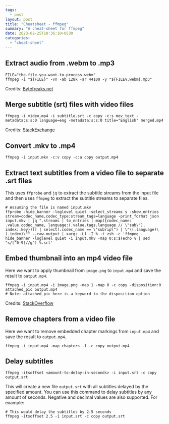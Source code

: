 ```yaml
---
tags:
  - post
layout: post
title: "Cheatsheet - ffmpeg"
summary: "A cheat-sheet for ffmpeg"
date: 2023-02-25T10:36:10+0530
categories:
  - "cheat-sheet"
---
```


## Extract audio from .webm to .mp3

```shell
FILE="the-file-you-want-to-process.webm"
ffmpeg -i "${FILE}" -vn -ab 128k -ar 44100 -y "${FILE%.webm}.mp3"
```

Credits: [Bytefreaks.net](https://bytefreaks.net/gnulinux/bash/ffmpeg-extract-audio-from-webm-to-mp3)

## Merge subtitle (srt) files with video files
```shell
ffmpeg -i video.mp4 -i subtitle.srt -c copy -c:s mov_text -metadata:s:s:0 language=eng -metadata:s:s:0 title="English" merged.mp4
```

Credits: [StackExchange](https://superuser.com/a/520555)

## Convert .mkv to .mp4

```shell
ffmpeg -i input.mkv -c:v copy -c:a copy output.mp4
```

## Extract text subtitles from a video file to separate .srt files

This uses `ffprobe` and `jq` to extract the subtitle streams from the input file and then uses `ffmpeg` to extract the subtitle streams to separate files.

```shell
# Assuming the file is named input.mkv
ffprobe -hide_banner -loglevel quiet -select_streams s -show_entries stream=codec_name,codec_type:stream_tags=language -print_format json input.mkv | jq ".streams | to_entries | map({codec_name: .value.codec_name, language:(.value.tags.language // \"sub\"), index:.key})[] | select(.codec_name == \"subrip\") | \"\(.language)\(.index)\"" --raw-output | xargs -L1 -I % -t zsh -c 'ffmpeg -hide_banner -loglevel quiet -i input.mkv -map 0:s:$(echo % | sed "s/[^0-9]//g") %.srt'
```

## Embed thumbnail into an mp4 video file

Here we want to apply thumbnail from `image.png` to `input.mp4` and save the result to `output.mp4`.

```shell
ffmpeg -i input.mp4 -i image.png -map 1 -map 0 -c copy -disposition:0 attached_pic output.mp4
# Note: attached_pic here is a keyword to the disposition option
```

Credits: [StackOverflow](https://stackoverflow.com/a/54719926/4717436)

## Remove chapters from a video file

Here we want to remove embedded chapter markings from `input.mp4` and save the result to `output.mp4`.

```shell
ffmpeg -i input.mp4 -map_chapters -1 -c copy output.mp4
```

## Delay subtitles

```shell
ffmpeg -itsoffset <amount-to-delay-in-seconds> -i input.srt -c copy output.srt
```

This will create a new file `output.srt` with all subtitles delayed by the specified amount. You can use this command to delay subtitles by any amount of seconds. Negative and decimal values are also supported. For example:

```shell
# This would delay the subtitles by 2.5 seconds
ffmpeg -itsoffset 2.5 -i input.srt -c copy output.srt
```
